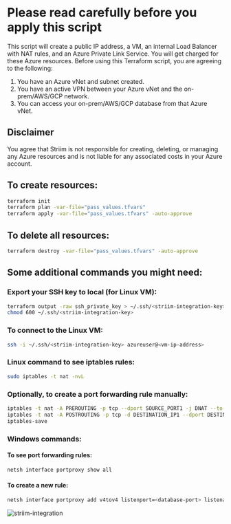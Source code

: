 # Please read carefully before you apply this script

This script will create a public IP address, a VM, an internal Load Balancer with NAT rules, and an Azure Private Link Service. You will get charged for these Azure resources. Before using this Terraform script, you are agreeing to the following:

1. You have an Azure vNet and subnet created.
2. You have an active VPN between your Azure vNet and the on-prem/AWS/GCP network.
3. You can access your on-prem/AWS/GCP database from that Azure vNet.

## Disclaimer
You agree that Striim is not responsible for creating, deleting, or managing any Azure resources and is not liable for any associated costs in your Azure account.

## To create resources:
```sh
terraform init
terraform plan -var-file="pass_values.tfvars"
terraform apply -var-file="pass_values.tfvars" -auto-approve
```

## To delete all resources:
```sh
terraform destroy -var-file="pass_values.tfvars" -auto-approve
```

## Some additional commands you might need:
### Export your SSH key to local (for Linux VM):
```sh
terraform output -raw ssh_private_key > ~/.ssh/<striim-integration-key>
chmod 600 ~/.ssh/<striim-integration-key>
```

### To connect to the Linux VM:
```sh
ssh -i ~/.ssh/<striim-integration-key> azureuser@<vm-ip-address>
```

### Linux command to see iptables rules:
```sh
sudo iptables -t nat -nvL
```

### Optionally, to create a port forwarding rule manually:
```sh
iptables -t nat -A PREROUTING -p tcp --dport SOURCE_PORT1 -j DNAT --to-destination DESTINATION_IP1:${DESTINATION_PORT1}
iptables -t nat -A POSTROUTING -p tcp -d DESTINATION_IP1 --dport DESTINATION_PORT1 -j SNAT --to-source $(hostname -i)
iptables-save
```

### Windows commands:
#### To see port forwarding rules:
```sh
netsh interface portproxy show all
```
#### To create a new rule:
```sh
netsh interface portproxy add v4tov4 listenport=<database-port> listenaddress=0.0.0.0 connectport=<database-port> connectaddress=<database-ip-address>
```
![striim-integration](https://github.com/user-attachments/assets/1a40636c-d9fd-4040-876c-ff2657a9378c)

